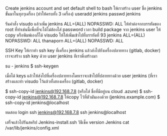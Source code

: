 Create jenkins account and set default shell to bash
ให้เราสร้าง user ชื่อ jenkins ขั้นมาในทุกๆเครื่อง (ทำให้ครบทั้ง 3 เครื่อง) useradd jenkins passwd jenkins

รันคำสั่ง visudo แล้วเพิ่ม jenkins ALL=(ALL) NOPASSWD: ALL ให้ทำต่อจากบรรทัดของ root ที่ทำเช่นนี้เพื่อที่จะได้ไม่ต้องใส่ password เวลา build package จาก jenkins user ให้ copy หรือพิมพ์เองก็ได้ visudo ให้ใส่เพิ่มเข้าไปที่บรรทัดที่ 93 jenkins ALL=(ALL) NOPASSWD: ALL thanaporn ALL=(ALL) NOPASSWD: ALL

SSH Key
ให้เราทำ ssh key ที่เครื่อง jenkins แล้วส่งไปยังเครื่องปลายทาง (gitlab, docker) เราจะสร้าง ssh key ด้วย user jenkins ทีเราพึ่งสร้างมา

su - jenkins
$ ssh-keygen

เมื่อได้ keys แล้วให้ส่งไปที่เครื่องปลายทางโดยเราจะเข้าไปที่ปลายทางด้วย user jenkins (ที่เราสร้างและทำ visudo ไว้แล้วทั้งสองเครื่อง (gitlab, docker)

$ ssh-copy-id jenkins@192.168.7.8 (หรือใส่ ชื่อที่มีอยู่บน cloud .azure) $ ssh-copy-id jenkins@192.168.7.8 ให้copy ไว้ที่ตัวมันเองด้วย (jenkins.example.com) $ ssh-copy-id jenkins@localhost

ทดสอบ login ssh jenkins@192.168.7.8 ssh jenkins@localhost

เสร็จแล้วไปรันสคริป Jenkins-install.ssh
วิธีเช็ค version Jenkins
cat /var/lib/jenkins/config.xml
